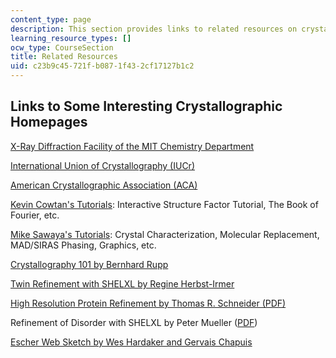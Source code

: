 ```yaml
---
content_type: page
description: This section provides links to related resources on crystallography.
learning_resource_types: []
ocw_type: CourseSection
title: Related Resources
uid: c23b9c45-721f-b087-1f43-2cf17127b1c2
---
```


Links to Some Interesting Crystallographic Homepages
----------------------------------------------------

[X-Ray Diffraction Facility of the MIT Chemistry Department](http://web.mit.edu/x-ray/)

[International Union of Crystallography (IUCr)](http://www.iucr.org/)

[American Crystallographic Association (ACA)](https://www.amercrystalassn.org/)

[Kevin Cowtan's Tutorials](http://www.ysbl.york.ac.uk/~cowtan/): Interactive Structure Factor Tutorial, The Book of Fourier, etc.

[Mike Sawaya's Tutorials](http://www.doe-mbi.ucla.edu/sawaya/): Crystal Characterization, Molecular Replacement, MAD/SIRAS Phasing, Graphics, etc.

[Crystallography 101 by Bernhard Rupp](http://www.ruppweb.org/)

[Twin Refinement with SHELXL by Regine Herbst-Irmer](https://scripts.iucr.org/cgi-bin/paper?jz0004)

[High Resolution Protein Refinement by Thomas R. Schneider (PDF)](http://web.mit.edu/pmueller/www/ACA2007/WK01/Protein_Refinement.pdf)

Refinement of Disorder with SHELXL by Peter Mueller ([PDF](http://web.mit.edu/pmueller/www/ACA2007/WK01/Disorder.pdf))

[Escher Web Sketch by Wes Hardaker and Gervais Chapuis](http://escher.epfl.ch/escher/)